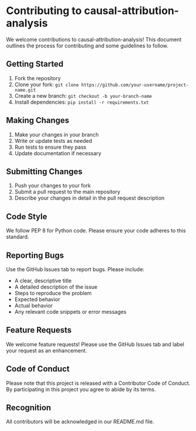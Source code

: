 # Contributing to causal-attribution-analysis

We welcome contributions to causal-attribution-analysis! This document outlines the process for contributing and some guidelines to follow.

## Getting Started

1. Fork the repository
2. Clone your fork: `git clone https://github.com/your-username/project-name.git`
3. Create a new branch: `git checkout -b your-branch-name`
4. Install dependencies: `pip install -r requirements.txt`

## Making Changes

1. Make your changes in your branch
2. Write or update tests as needed
3. Run tests to ensure they pass
4. Update documentation if necessary

## Submitting Changes

1. Push your changes to your fork
2. Submit a pull request to the main repository
3. Describe your changes in detail in the pull request description

## Code Style

We follow PEP 8 for Python code. Please ensure your code adheres to this standard.

## Reporting Bugs

Use the GitHub Issues tab to report bugs. Please include:

- A clear, descriptive title
- A detailed description of the issue
- Steps to reproduce the problem
- Expected behavior
- Actual behavior
- Any relevant code snippets or error messages

## Feature Requests

We welcome feature requests! Please use the GitHub Issues tab and label your request as an enhancement.

## Code of Conduct

Please note that this project is released with a Contributor Code of Conduct. By participating in this project you agree to abide by its terms.

## Recognition

All contributors will be acknowledged in our README.md file. 
